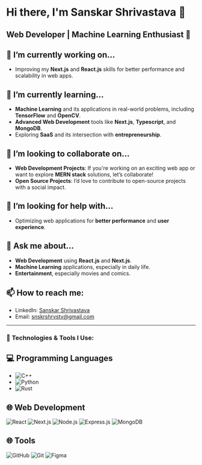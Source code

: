 # Hi there, I'm Sanskar Shrivastava 👋

## Web Developer | Machine Learning Enthusiast 🚀

## 🔭 I’m currently working on...
- Improving my **Next.js** and **React.js** skills for better performance and scalability in web apps.

## 🌱 I’m currently learning...
- **Machine Learning** and its applications in real-world problems, including **TensorFlow** and **OpenCV**.
- **Advanced Web Development** tools like **Next.js**, **Typescript**, and **MongoDB**.
- Exploring **SaaS** and its intersection with **entrepreneurship**.

## 👯 I’m looking to collaborate on...
- **Web Development Projects**: If you're working on an exciting web app or want to explore **MERN stack** solutions, let’s collaborate!
- **Open Source Projects**: I’d love to contribute to open-source projects with a social impact.

## 🤔 I’m looking for help with...
- Optimizing web applications for **better performance** and **user experience**.

## 💬 Ask me about...
- **Web Development** using **React.js** and **Next.js**.
- **Machine Learning** applications, especially in daily life.
- **Entertainment**, especially movies and comics.

## 📫 How to reach me:
- LinkedIn: [Sanskar Shrivastava](https://www.linkedin.com/in/sanskar-shrivastava-813322206/)
- Email: [snskrshrvstv@gmail.com](mailto:snskrshrvstv@gmail.com)

---

### 🚀 **Technologies & Tools I Use:**

## 💻 Programming Languages

- ![C++](https://img.shields.io/badge/C%2B%2B-00599C?style=for-the-badge&logo=c%2B%2B&logoColor=white)
- ![Python](https://img.shields.io/badge/Python-3776AB?style=for-the-badge&logo=python&logoColor=white)
- ![Rust](https://img.shields.io/badge/Rust-000000?style=for-the-badge&logo=rust&logoColor=white)


## 🌐 Web Development
  ![React](https://img.shields.io/badge/React-61DAFB?style=for-the-badge&logo=react&logoColor=black) ![Next.js](https://img.shields.io/badge/Next.js-000000?style=for-the-badge&logo=nextdotjs&logoColor=white) ![Node.js](https://img.shields.io/badge/Node.js-339933?style=for-the-badge&logo=node.js&logoColor=white) ![Express.js](https://img.shields.io/badge/Express.js-000000?style=for-the-badge&logo=express&logoColor=white) ![MongoDB](https://img.shields.io/badge/MongoDB-47A248?style=for-the-badge&logo=mongodb&logoColor=white)


## 🌐 Tools
  ![GitHub](https://img.shields.io/badge/GitHub-181717?style=for-the-badge&logo=github&logoColor=white) ![Git](https://img.shields.io/badge/Git-F05032?style=for-the-badge&logo=git&logoColor=white) ![Figma](https://img.shields.io/badge/Figma-000000?style=for-the-badge&logo=figma&logoColor=white)
